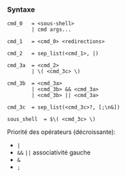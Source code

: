 ### Syntaxe

```
cmd_0 	= <sous-shell>
		| cmd args...

cmd_1	= <cmd_0> <redirections>

cmd_2	= sep_list(<cmd_1>, |)

cmd_3a	= <cmd_2>
		| \( <cmd_3c> \)

cmd_3b  = <cmd_3a>
		| <cmd_3b> && <cmd_3a>
		| <cmd_3b> || <cmd_3a>

cmd_3c	= sep_list(<cmd_3c>?, [;\n&])

sous_shell	= $\( <cmd_3c> \)
```

Priorité des opérateurs (décroissante):
 - `|`
 - `&&` `||` associativité gauche
 - `&` 
 - `;`
